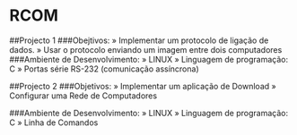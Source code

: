 # RCOM

##Projecto 1
###Obejtivos:
» Implementar um protocolo de ligação de dados.
» Usar o protocolo enviando um imagem entre dois computadores
###Ambiente de Desenvolvimento:
» LINUX
» Linguagem de programação: C
» Portas série RS-232 (comunicação assíncrona)

##Projecto 2
###Objetivos:
» Implementar um aplicação de Download
» Configurar uma Rede de Computadores

###Ambiente de Desenvolvimento:
» LINUX
» Linguagem de programação: C
» Linha de Comandos
